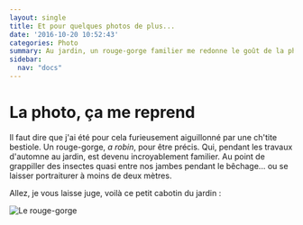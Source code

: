 ```yaml
---
layout: single
title: Et pour quelques photos de plus...
date: '2016-10-20 10:52:43'
categories: Photo
summary: Au jardin, un rouge-gorge familier me redonne le goût de la photo et me procure de belles images.
sidebar:
  nav: "docs"
---
```

# La photo, ça me reprend
Il faut dire  que j'ai été pour cela furieusement aiguillonné par une ch'tite bestiole. Un rouge-gorge, *a robin*, pour être précis. Qui, pendant les travaux d'automne au jardin, est devenu incroyablement familier. Au point de grappiller des insectes quasi entre nos jambes pendant le bêchage... ou se laisser portraiturer à moins de deux mètres.

Allez, je vous laisse juge, voilà ce petit cabotin du jardin :

![Le rouge-gorge](https://c2.staticflickr.com/6/5706/30458662692_bb10038b25_b.jpg)
